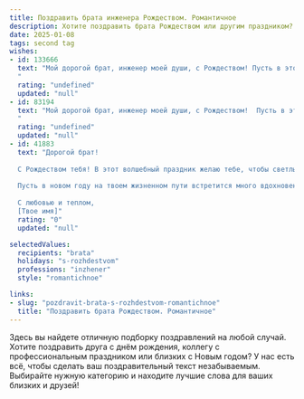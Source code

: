 ```yaml
---
title: Поздравить брата инженера Рождеством. Романтичное
description: Хотите поздравить брата Рождеством или другим праздником? Наш ИИ создаст незабываемое поздравление, а вы обязательно выделитесь среди других.  
date: 2025-01-08
tags: second tag
wishes:
- id: 133666
  text: "Мой дорогой брат, инженер моей души, с Рождеством! Пусть в этот светлый праздник в твоем сердце воцарится такая же непоколебимая и прекрасная гармония, как в твоих гениальных инженерных проектах.  Желаю тебе любви, тепла,  исполнения всех самых заветных желаний, и пусть звезды, сияющие в рождественскую ночь, освещают твой путь к счастью.  Я люблю тебя!
  "
  rating: "undefined"
  updated: "null"
- id: 83194
  text: "Мой дорогой брат, инженер моей души, с Рождеством!  Пусть в этот светлый праздник в твоей жизни, как в сложном, но прекрасном инженерном проекте, всё сойдется, а все детали сложатся в идеальную, гармоничную картину счастья и любви.  Пусть звёзды на небе сияют для тебя особенно ярко, а сердце наполнится теплом и радостью, сравнимой с мощью величайшего творения инженерной мысли.  Обнимаю тебя крепко-крепко!
  "
  rating: "undefined"
  updated: "null"
- id: 41883
  text: "Дорогой брат!
  
  С Рождеством тебя! В этот волшебный праздник желаю тебе, чтобы светлые мечты и надежды всегда освещали твой путь. Как инженер, ты создаешь не только здания и конструкции, но и счастье для всех вокруг. Пусть каждый твой проект будет успешным, а сердце наполнено любовью и радостью.
  
  Пусть в новом году на твоем жизненном пути встретится много вдохновения, чтобы ты мог воплощать самые смелые идеи и мечты. Желаю крепкого здоровья, верных друзей и тепла в доме. Пусть Рождественская звезда укажет тебе верный путь к счастью и гармонии.
  
  С любовью и теплом,
  [Твое имя]"
  rating: "0"
  updated: "null"

selectedValues:
  recipients: "brata"
  holidays: "s-rozhdestvom"
  professions: "inzhener"
  style: "romantichnoe"

links:
- slug: "pozdravit-brata-s-rozhdestvom-romantichnoe"
  title: "Поздравить брата Рождеством. Романтичное"
---
```


Здесь вы найдете отличную подборку поздравлений на любой случай. 
Хотите поздравить друга с днём рождения, коллегу с профессиональным праздником или близких с Новым годом? У нас есть всё, чтобы сделать ваш поздравительный текст незабываемым. Выбирайте нужную категорию и находите лучшие слова для ваших близких и друзей!

